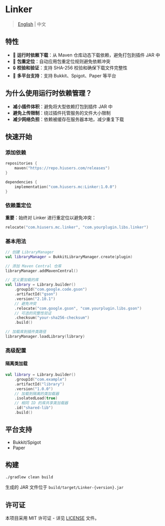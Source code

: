# Linker

> [English](README.md) | 中文

## 特性

- 🚀 **运行时依赖下载**：从 Maven 仓库动态下载依赖，避免打包到插件 JAR 中
- 🔄 **包重定位**：自动应用包重定位规则避免依赖冲突
- 🔒 **校验和验证**：支持 SHA-256 校验和确保下载文件完整性
- 🎯 **多平台支持**：支持 Bukkit、Spigot、Paper 等平台

## 为什么使用运行时依赖管理？

- **减小插件体积**：避免将大型依赖打包到插件 JAR 中
- **避免上传限制**：绕过插件托管服务的文件大小限制
- **减少网络负担**：依赖被缓存在服务器本地，减少重复下载

## 快速开始

### 添加依赖

```kotlin
repositories {
    maven("https://repo.hiusers.com/releases")
}

dependencies {
    implementation("com.hiusers.mc:Linker:1.0.0")
}
```

### 依赖重定位

**重要**：始终对 Linker 进行重定位以避免冲突：

```kotlin
relocate("com.hiusers.mc.linker", "com.yourplugin.libs.linker")
```

### 基本用法

```kotlin
// 创建 LibraryManager
val libraryManager = BukkitLibraryManager.create(plugin)

// 添加 Maven Central 仓库
libraryManager.addMavenCentral()

// 定义要加载的库
val library = Library.builder()
    .groupId("com.google.code.gson")
    .artifactId("gson")
    .version("2.10.1")
    // 避免冲突
    .relocate("com.google.gson", "com.yourplugin.libs.gson")
    // 可选的完整性验证
    .checksum("your-sha256-checksum")
    .build()

// 加载库到插件类路径
libraryManager.loadLibrary(library)
```

### 高级配置

#### 隔离类加载

```kotlin
val library = Library.builder()
    .groupId("com.example")
    .artifactId("library")
    .version("1.0.0")
    // 加载到隔离的类加载器
    .isolatedLoad(true)
    // 相同 ID 的库共享类加载器
    .id("shared-lib")
    .build()
```

## 平台支持

- Bukkit/Spigot
- Paper

## 构建

```bash
./gradlew clean build
```

生成的 JAR 文件位于 `build/target/Linker-{version}.jar`

## 许可证

本项目采用 MIT 许可证 - 详见 [LICENSE](LICENSE) 文件。